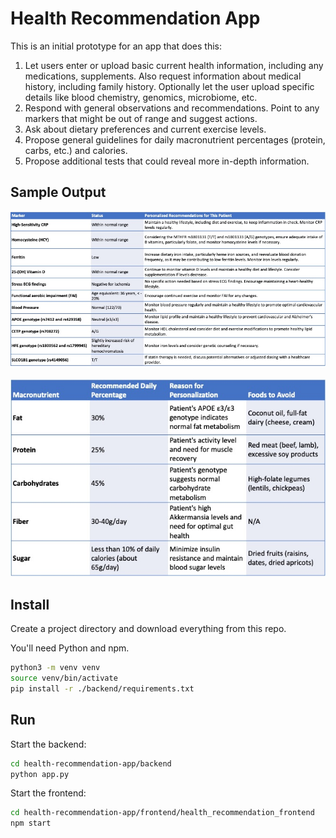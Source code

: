 # Health Recommendation App

This is an initial prototype for an app that does this:

1. Let users enter or upload basic current health information, including any medications, supplements.  Also request information about medical history, including family history. Optionally let the user upload specific details like blood chemistry, genomics, microbiome, etc. 
3. Respond with general observations and recommendations. Point to any markers that might be out of range and suggest actions.
4. Ask about dietary preferences and current exercise levels. 
5. Propose general guidelines for daily macronutrient percentages (protein, carbs, etc.) and calories.
6. Propose additional tests that could reveal more in-depth information.

## Sample Output

![A summary table personalized to this user](docs/images/patient_summary_genomics.jpg)

![Specific dietary recommendations](docs/images/diet_recommendations_avoid.jpg)

## Install

Create a project directory and download everything from this repo.

You'll need Python and npm.

```sh
python3 -m venv venv
source venv/bin/activate
pip install -r ./backend/requirements.txt
```

## Run

Start the backend:

```sh
cd health-recommendation-app/backend
python app.py
```

Start the frontend:

```sh
cd health-recommendation-app/frontend/health_recommendation_frontend
npm start
```


